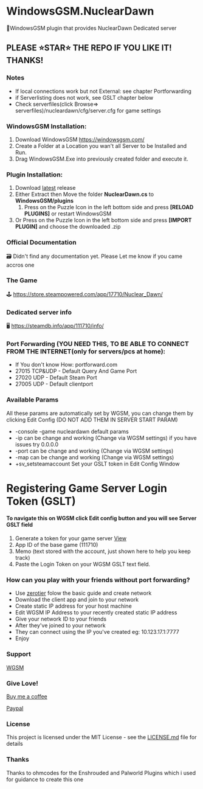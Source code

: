 # WindowsGSM.NuclearDawn
🧩WindowsGSM plugin that provides NuclearDawn Dedicated server

## PLEASE ⭐STAR⭐ THE REPO IF YOU LIKE IT! THANKS!

### Notes
- If local connections work but not External: see chapter Portforwarding
- if Serverlisting does not work, see GSLT chapter below
- Check serverfiles(click Browse=> serverfiles)/nucleardawn/cfg/server.cfg for game settings

### WindowsGSM Installation: 
1. Download  WindowsGSM https://windowsgsm.com/ 
2. Create a Folder at a Location you wan't all Server to be Installed and Run.
3. Drag WindowsGSM.Exe into previously created folder and execute it.

### Plugin Installation:
1. Download [latest](https://https://github.com/Raziel7893/WindowsGSM.NuclearDawn/releases/latest) release
2. Either Extract then Move the folder **NuclearDawn.cs** to **WindowsGSM/plugins** 
    1. Press on the Puzzle Icon in the left bottom side and press **[RELOAD PLUGINS]** or restart WindowsGSM
3. Or Press on the Puzzle Icon in the left bottom side and press **[IMPORT PLUGIN]** and choose the downloaded .zip

### Official Documentation
🗃️ Didn't find any documentation yet. Please Let me know if you came accros one

### The Game
🕹️ https://store.steampowered.com/app/17710/Nuclear_Dawn/

### Dedicated server info
🖥️ https://steamdb.info/app/111710/info/

### Port Forwarding (YOU NEED THIS, TO BE ABLE TO CONNECT FROM THE INTERNET(only for servers/pcs at home):
- If You don't know How: portforward.com
- 27015 TCP&UDP - Default Query And Game Port
- 27020 UDP 	- Default Steam Port
- 27005 UDP		- Default clientport

### Available Params
All these params are automatically set by WGSM, you can change them by clicking Edit Config (DO NOT ADD THEM IN SERVER START PARAM)
- -console -game nucleardawn 	default params
- -ip  	 	                 	can be change and working (Change via WGSM settings)  if you have issues try 0.0.0.0
- -port  	 	                can be change and working (Change via WGSM settings)
- -map  	 	                can be change and working (Change via WGSM settings)
- +sv_setsteamaccount			Set your GSLT token in Edit Config Window

# Registering Game Server Login Token (GSLT)
#### To navigate this on WGSM click Edit config button and you will see Server GSLT field

1. Generate a token for your game server [View](http://steamcommunity.com/dev/managegameservers) 
2. App ID of the base game (111710)
3. Memo (text stored with the account, just shown here to help you keep track)
4. Paste the Login Token on your WGSM GSLT text field.

### How can you play with your friends without port forwarding?
- Use [zerotier](https://www.zerotier.com/) folow the basic guide and create network
- Download the client app and join to your network
- Create static IP address for your host machine
- Edit WGSM IP Address to your recently created static IP address
- Give your network ID to your friends
- After they've joined to your network
- They can connect using the IP you've created eg: 10.123.17.1:7777
- Enjoy

### Support
[WGSM](https://discord.com/channels/590590698907107340/645730252672335893)

### Give Love!
[Buy me a coffee](https://ko-fi.com/raziel7893)

[Paypal](https://paypal.me/raziel7893)

### License
This project is licensed under the MIT License - see the <a href="https://github.com/raziel7893/WindowsGSM.NuclearDawn/blob/main/LICENSE">LICENSE.md</a> file for details

### Thanks
Thanks to ohmcodes for the Enshrouded and Palworld Plugins which i used for guidance to create this one
